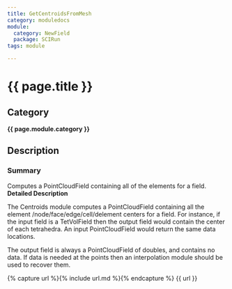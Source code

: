 ```yaml
---
title: GetCentroidsFromMesh
category: moduledocs
module:
  category: NewField
  package: SCIRun
tags: module

---
```


# {{ page.title }}

## Category

**{{ page.module.category }}**

## Description

### Summary

Computes a PointCloudField containing all of the elements for a field.
**Detailed Description**

The Centroids module computes a PointCloudField containing all the element /node/face/edge/cell/delement centers for a field. For instance, if the input field is a TetVolField then the output field would contain the center of each tetrahedra. An input PointCloudField would return the same data locations.

The output field is always a PointCloudField of doubles, and contains no data. If data is needed at the points then an interpolation module should be used to recover them.

{% capture url %}{% include url.md %}{% endcapture %}
{{ url }}
